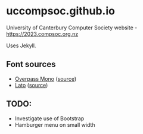# uccompsoc.github.io
University of Canterbury Computer Society website - https://2023.compsoc.org.nz

Uses Jekyll.

## Font sources

- [Overpass Mono](https://fonts.google.com/specimen/Overpass+Mono) ([source](https://github.com/RedHatOfficial/Overpass))
- [Lato](https://fonts.google.com/specimen/Lato) ([source](https://www.latofonts.com))

## TODO:

- Investigate use of Bootstrap
- Hamburger menu on small width